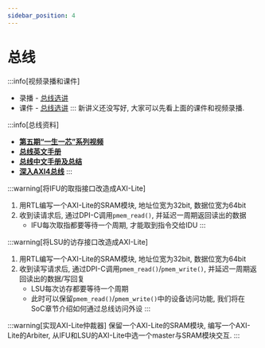 ```yaml
---
sidebar_position: 4
---
```

# 总线

:::info[视频录播和课件]
* 录播 - [总线选讲](https://www.bilibili.com/video/BV1wP4y1q7fF/)
* 课件 - [总线选讲](https://ysyx.oscc.cc/slides/2205/17.html#/)
:::
新讲义还没写好, 大家可以先看上面的课件和视频录播.

<!-- -->
:::info[总线资料]
* [**第五期“一生一芯”系列视频**](https://space.bilibili.com/2107852263/channel/collectiondetail?sid=690279)
* [**总线英文手册**](https://developer.arm.com/Architectures/AMBA)
* [**总线中文手册及总结**](https://www.lzrnote.cn/2021/10/08/axi%e6%80%bb%e7%ba%bf%e6%80%bb%e7%bb%93/)
* [**深入AXI4总线**](https://zhuanlan.zhihu.com/p/44766356)
:::
<!-- -->
:::warning[将IFU的取指接口改造成AXI-Lite]
1. 用RTL编写一个AXI-Lite的SRAM模块, 地址位宽为32bit, 数据位宽为64bit
1. 收到读请求后, 通过DPI-C调用`pmem_read()`, 并延迟一周期返回读出的数据
   * IFU每次取指都要等待一个周期, 才能取到指令交给IDU
:::
<!-- -->

:::warning[将LSU的访存接口改造成AXI-Lite]
1. 用RTL编写一个AXI-Lite的SRAM模块, 地址位宽为32bit, 数据位宽为64bit
1. 收到读写请求后, 通过DPI-C调用`pmem_read()`/`pmem_write()`, 并延迟一周期返回读出的数据/写回复
   * LSU每次访存都要等待一个周期
   * 此时可以保留`pmem_read()`/`pmem_write()`中的设备访问功能, 我们将在SoC章节介绍如何通过总线访问外设
:::
<!-- -->

:::warning[实现AXI-Lite仲裁器]
保留一个AXI-Lite的SRAM模块, 编写一个AXI-Lite的Arbiter, 从IFU和LSU的AXI-Lite中选一个master与SRAM模块交互.
:::
